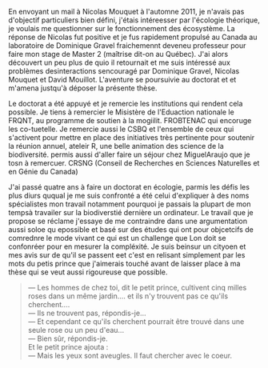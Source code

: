 En envoyant un mail à Nicolas Mouquet à l'automne 2011, je n'avais pas d'objectif particuliers bien défini, j'étais intéreesser par l'écologie théorique, je voulais me questionner sur le fonctionnement des écosystème. La réponse de Nicolas fut positive et je fus rapidement propulsé au Canada au laboratoire de Dominique Gravel fraichemennt deveneu professeur pour faire mon stage de Master 2 (maîtrise dit-on au Québec). J'ai alors découvert un peu plus de quio il retournait et me suis intéressé aux problèmes desinteractions sencouragé par Dominique Gravel, Nicolas Mouquet et David Mouillot. L'aventure se poursuivie au doctorat et et m'amena justqu'à déposer la présente thèse.

Le doctorat a été appuyé et je remercie les institutions qui rendent cela possible.
Je tiens à remercier le Misistère de l'Eduaction nationale le FRQNT, au programme de soutien à la mogiilit. FROBTENAC qui encoruge les co-tuetelle. Je remercie aussi le CSBQ et l'ensemble de ceux qui s'activent pour mettre en place des initiatives très pertinente pour soutenir la réunion annuel, ateleir R, une belle animation des science de la biodiversité. permis aussi d'aller faire un séjour chez MiguelAraujo que je tosn à remercuer.
CRSNG (Conseil de Recherches en Sciences Naturelles et en Génie du Canada)

J'ai passé quatre ans à faire un doctorat en écologie, parmis les défis les plus diurs ququal je me suis confronté a été celui d'expliquer à des noms spécialistes mon travail notamment pourquoi je passais la plupart de mon tempsà travailer sur la biodiverstié dernière un ordinateur. Le travail que je propose se réclame j'essaye de me contraindre dans une argumentation aussi soloe qu epossible et basé sur des études qui ont pour objcetcifs de comrednre le mode vivant ce qui est un challenge que Lon doit se confonréer pour en mesurer la compléxité. Je suis beinsur un cityoen et mes avis sur de qu'il se passent eet c'est en relisant simplement par les mots du petis prince que j'aimerais touché avant de laisser place à ma thèse qui se veut aussi rigoureuse que possible.

> &#x2014; Les hommes de chez toi, dit le petit prince, cultivent cinq milles roses dans un même jardin.... et ils n'y trouvent pas ce qu'ils cherchent....   
> &#x2014; Ils ne trouvent pas, répondis-je...    
> &#x2014; Et cependant ce qu'ils cherchent pourrait être trouvé dans une seule rose ou un peu d'eau...   
> &#x2014; Bien sûr, répondis-je.   
> Et le petit prince ajouta :   
> &#x2014; Mais les yeux sont aveugles. Il faut chercher avec le coeur.   
